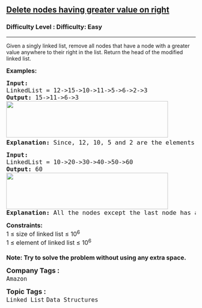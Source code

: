 <h2><a href="https://www.geeksforgeeks.org/problems/delete-nodes-having-greater-value-on-right/1?page=6&difficulty=Easy&sortBy=submissions">Delete nodes having greater value on right</a></h2><h3>Difficulty Level : Difficulty: Easy</h3><hr><div class="problems_problem_content__Xm_eO"><p>Given a singly linked list, remove all nodes that have a node with a greater value anywhere to their right in the list. Return the head of the modified linked list.</p>
<p><span style="font-size: 12pt;"><strong>Examples:</strong></span></p>
<pre><span style="font-size: 12pt;"><strong>Input:
</strong>LinkedList = 12-&gt;15-&gt;10-&gt;11-&gt;5-&gt;6-&gt;2-&gt;3
<strong>Output: </strong>15-&gt;11-&gt;6-&gt;3<br><img src="https://media.geeksforgeeks.org/img-practice/prod/addEditProblem/700101/Web/Other/blobid0_1723577084.png" width="430" height="97"><strong>
Explanation: </strong>Since, 12, 10, 5 and 2 are the elements which have greater elements on the following nodes. So, after deleting them, the linked list would like be 15, 11, 6, 3.
</span></pre>
<pre><span style="font-size: 12pt;"><strong>Input:
</strong>LinkedList = 10-&gt;20-&gt;30-&gt;40-&gt;50-&gt;60
<strong>Output: </strong>60<br><img src="https://media.geeksforgeeks.org/img-practice/prod/addEditProblem/700101/Web/Other/blobid1_1723577204.png" width="430" height="97"><br><strong>Explanation: </strong>All the nodes except the last node has a greater value node on its right, so all the nodes except the last node must be removed.</span></pre>
<p><span style="font-size: 12pt;"><strong>Constraints:</strong><br>1 ≤ size of linked list ≤ 10<sup>6</sup><br>1 ≤ element of linked list ≤ 10<sup>6</sup><br><br><strong>Note: Try to solve the problem without using any extra space.</strong></span></p></div><p><span style=font-size:18px><strong>Company Tags : </strong><br><code>Amazon</code>&nbsp;<br><p><span style=font-size:18px><strong>Topic Tags : </strong><br><code>Linked List</code>&nbsp;<code>Data Structures</code>&nbsp;